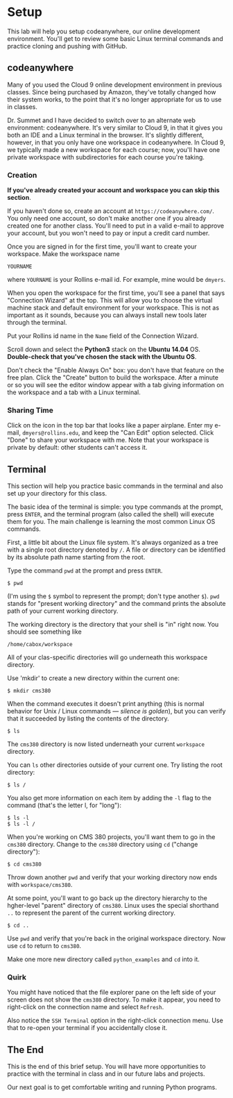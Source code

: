 # Setup

This lab will help you setup codeanywhere, our online development environment. You'll get to review some basic Linux terminal commands
and practice cloning and pushing with GitHub.

## codeanywhere

Many of you used the Cloud 9 online development environment in previous classes. Since being purchased by Amazon, they've totally changed
how their system works, to the point that it's no longer appropriate for us to use in classes.

Dr. Summet and I have decided to switch over to an alternate web environment: codeanywhere. It's very similar to Cloud 9, in that it
gives you both an IDE and a Linux terminal in the browser. It's slightly different, however, in that you only have one workspace in
codeanywhere. In Cloud 9, we typically made a new workspace for each course; now, you'll have one private workspace with subdirectories
for each course you're taking.

### Creation

**If you've already created your account and workspace you can skip this section**.

If you haven't done so, create an account at `https://codeanywhere.com/`. You only need one account, so don't make another one if you
already created one for another class. You'll need to put in a valid e-mail to approve your account, but you won't need to pay or input a
credit card number.

Once you are signed in for the first time, you'll want to create your workspace. Make the workspace name

```
YOURNAME
```

where `YOURNAME` is your Rollins e-mail id. For example, mine would be `dmyers`.

When you open the workspace for the first time, you'll see a panel that says "Connection Wizard" at the top. This will allow you to choose
the virtual machine stack and default environment for your workspace. This is not as important as it sounds, because you can always
install new tools later through the terminal.

Put your Rollins id name in the `Name` field of the Connection Wizard.

Scroll down and select the **Python3** stack on the **Ubuntu 14.04** OS. **Double-check that you've chosen the stack with the Ubuntu OS**.

Don't check the "Enable Always On" box: you don't have that feature on the free plan. Click the "Create" button to build the workspace.
After a minute or so you will see the editor window appear with a tab giving information on the workspace and a tab with a Linux terminal.

### Sharing Time

Click on the icon in the top bar that looks like a paper airplane. Enter my e-mail, `dmyers@rollins.edu`, and keep the "Can Edit" option
selected. Click "Done" to share your workspace with me. Note that your workspace is private by default: other students can't access it.

## Terminal

This section will help you practice basic commands in the terminal and also set up your directory for this class.

The basic idea of the terminal is simple: you type commands at the prompt, press `ENTER`, and the terminal program (also called the
shell) will execute them for you. The main challenge is learning the most common Linux OS commands.

First, a little bit about the Linux file system. It's always organized as a tree with a single root directory denoted by `/`. A file
or directory can be identified by its absolute path name starting from the root.

Type the command `pwd` at the prompt and press `ENTER`.

```
$ pwd
```

(I'm using the `$` symbol to represent the prompt; don't type another `$`). `pwd` stands for "present working directory" and the command
prints the absolute path of your current working directory.

The working directory is the directory that your shell is "in" right now. You should see something like

```
/home/cabox/workspace
```

All of your clas-specific directories will go underneath this workspace directory.

Use 'mkdir' to create a new directory within the current one:

```
$ mkdir cms380
```

When the command executes it doesn't print anything (this is normal behavior for Unix / Linux commands &mdash; *silence is golden*), but
you can verify that it succeeded by listing the contents of the directory.

```
$ ls
```

The `cms380` directory is now listed underneath your current `workspace` directory.

You can `ls` other directories outside of your current one. Try listing the root directory:

```
$ ls /
```

You also get more information on each item by adding the `-l` flag to the command (that's the letter l, for "long"):

```
$ ls -l
$ ls -l /
```

When you're working on CMS 380 projects, you'll want them to go in the `cms380` directory. Change to the `cms380` directory
using `cd` ("change directory"):

```
$ cd cms380
```

Throw down another `pwd` and verify that your working directory now ends with `workspace/cms380`.

At some point, you'll want to go back up the directory hierarchy to the hgher-level "parent" directory of `cms380`. Linux uses the
special shorthand `..` to represent the parent of the current working directory.

```
$ cd ..
```

Use `pwd` and verify that you're back in the original workspace directory. Now use `cd` to return to `cms380`.

Make one more new directory called `python_examples` and `cd` into it.

### Quirk

You might have noticed that the file explorer pane on the left side of your screen does not show the `cms380` directory. To make it appear, you need to right-click on the connection name and select `Refresh`.

Also notice the `SSH Terminal` option in the right-click connection menu. Use that to re-open your terminal if you accidentally close
it.

## The End

This is the end of this brief setup. You will have more opportunities to practice with the terminal in class and in our future labs
and projects.

Our next goal is to get comfortable writing and running Python programs.
